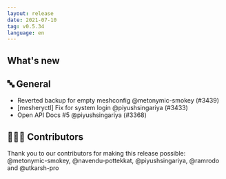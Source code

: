 ```yaml
---
layout: release
date: 2021-07-10
tag: v0.5.34
language: en
---
```


## What's new
## 🔤 General
- Reverted backup for empty meshconfig @metonymic-smokey (#3439)
- [mesheryctl] Fix for system login @piyushsingariya (#3433)
- Open API Docs #5 @piyushsingariya (#3368)

## 👨🏽‍💻 Contributors
Thank you to our contributors for making this release possible:
@metonymic-smokey, @navendu-pottekkat, @piyushsingariya, @ramrodo and @utkarsh-pro